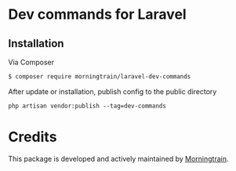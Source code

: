 # Dev commands for Laravel

## Installation

Via Composer

``` bash
$ composer require morningtrain/laravel-dev-commands
```

After update or installation, publish config to the public directory

`php artisan vendor:publish --tag=dev-commands`


# Credits
This package is developed and actively maintained by [Morningtrain](https://morningtrain.dk).
